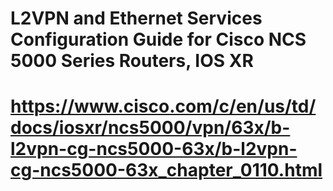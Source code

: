 # L2VPN and Ethernet Services Configuration Guide for Cisco NCS 5000 Series Routers, IOS XR

# https://www.cisco.com/c/en/us/td/docs/iosxr/ncs5000/vpn/63x/b-l2vpn-cg-ncs5000-63x/b-l2vpn-cg-ncs5000-63x_chapter_0110.html
